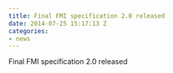 ```yaml
---
title: Final FMI specification 2.0 released
date: 2014-07-25 15:17:13 Z
categories:
- news
---
```


Final FMI specification 2.0 released